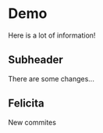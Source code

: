 # Demo 

Here is a lot of information!

## Subheader 

There are some changes...

## Felicita

New commites
